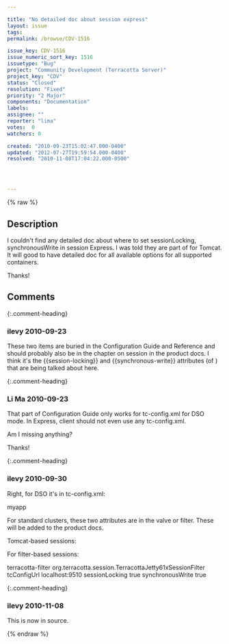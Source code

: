 ```yaml
---

title: "No detailed doc about session express"
layout: issue
tags: 
permalink: /browse/CDV-1516

issue_key: CDV-1516
issue_numeric_sort_key: 1516
issuetype: "Bug"
project: "Community Development (Terracotta Server)"
project_key: "CDV"
status: "Closed"
resolution: "Fixed"
priority: "2 Major"
components: "Documentation"
labels: 
assignee: ""
reporter: "lima"
votes:  0
watchers: 0

created: "2010-09-23T15:02:47.000-0400"
updated: "2012-07-27T19:59:54.000-0400"
resolved: "2010-11-08T17:04:22.000-0500"




---
```


{% raw %}

## Description

<div markdown="1" class="description">

I couldn't find any detailed doc about where to set sessionLocking, synchronousWrite in session Express. I was told they are part of <Valve> for Tomcat. It will good to have detailed doc for all available options for all supported containers.

Thanks!

</div>

## Comments


{:.comment-heading}
### **ilevy** <span class="date">2010-09-23</span>

<div markdown="1" class="comment">

These two items are buried in the Configuration Guide and Reference and should probably also be in the chapter on session in the product docs. I think it's the \{\{session-locking\}\} and \{\{synchronous-write\}\} attributes (of <web-application>) that are being talked about here.

</div>


{:.comment-heading}
### **Li  Ma** <span class="date">2010-09-23</span>

<div markdown="1" class="comment">

That part of Configuration Guide only works for tc-config.xml for DSO mode.
In Express, client should not even use any tc-config.xml.

Am I missing anything?

Thanks!

</div>


{:.comment-heading}
### **ilevy** <span class="date">2010-09-30</span>

<div markdown="1" class="comment">

Right, for DSO it's in
tc-config.xml:

  <web-application session-locking="false"
synchronous-write="true">myapp</web-application>

For standard clusters, these two attributes are in the valve or filter. These will be added to the product docs.

Tomcat-based sessions:

  <Valve className="com.terracotta.XXX" tcConfigUrl="localhost:9510"
         sessionLocking="true" synchronousWrite="true"/>

For filter-based sessions:


  <filter>
    <filter-name>terracotta-filter</filter-name>
    <filter-class>org.terracotta.session.TerracottaJetty61xSessionFilter</filter-class>
    <init-param>
      <param-name>tcConfigUrl</param-name>
      <param-value>localhost:9510</param-value>
    </init-param>
    <init-param>
      <param-name>sessionLocking</param-name>
      <param-value>true</param-value>
    </init-param>
  <init-param>
      <param-name>synchronousWrite</param-name>
      <param-value>true</param-value>
    </init-param>
  </filter>

</div>


{:.comment-heading}
### **ilevy** <span class="date">2010-11-08</span>

<div markdown="1" class="comment">

This is now in source.

</div>



{% endraw %}
